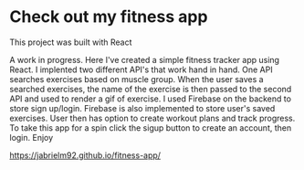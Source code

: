 # Check out my fitness app

This project was built with React

A work in progress. Here I've created a simple fitness tracker app using React. I implented two different API's that work hand in hand. One API searches exercises based on muscle group. When the user saves a searched exercises, the name of the exercise is then passed to the second API and used to render a gif of exercise. I used Firebase on the backend to store sign up/login. Firebase is also implemented to store user's saved exercises. User then has option to create workout plans and track progress. To take this app for a spin click the sigup button to create an account, then login. Enjoy

https://jabrielm92.github.io/fitness-app/
